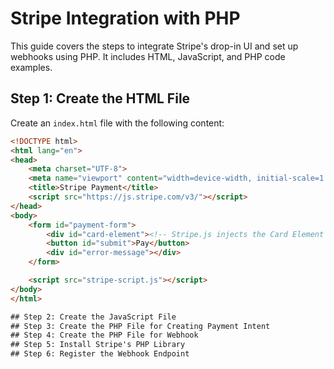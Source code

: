 # Stripe Integration with PHP

This guide covers the steps to integrate Stripe's drop-in UI and set up webhooks using PHP. It includes HTML, JavaScript, and PHP code examples.

## Step 1: Create the HTML File

Create an `index.html` file with the following content:

```html
<!DOCTYPE html>
<html lang="en">
<head>
    <meta charset="UTF-8">
    <meta name="viewport" content="width=device-width, initial-scale=1.0">
    <title>Stripe Payment</title>
    <script src="https://js.stripe.com/v3/"></script>
</head>
<body>
    <form id="payment-form">
        <div id="card-element"><!-- Stripe.js injects the Card Element --></div>
        <button id="submit">Pay</button>
        <div id="error-message"></div>
    </form>

    <script src="stripe-script.js"></script>
</body>
</html>

## Step 2: Create the JavaScript File
## Step 3: Create the PHP File for Creating Payment Intent
## Step 4: Create the PHP File for Webhook
## Step 5: Install Stripe's PHP Library
## Step 6: Register the Webhook Endpoint